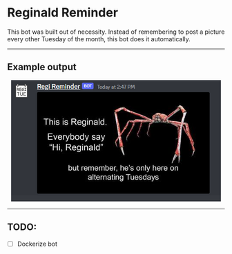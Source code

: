 # Reginald Reminder
This bot was built out of necessity.  Instead of remembering to post a picture every other Tuesday of the month, this bot does it automatically.

_________________

## Example output
<p align="center">
  <img src="./images/sample.png">
</p>

_________________
## TODO: 
- [ ] Dockerize bot
